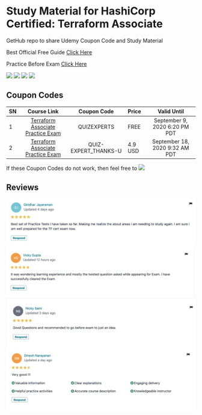 # Study Material for HashiCorp Certified: Terraform Associate

GetHub repo to share Udemy Coupon Code and Study Material

Best Official Free Guide [Click Here](https://learn.hashicorp.com/tutorials/terraform/associate-study)

Practice Before Exam [Click Here](https://www.udemy.com/course/hashicorp-certified-terraform-associate-2020/)

[![](https://img.shields.io/badge/Profile-Udemy-red)](https://www.udemy.com/user/quiz-experts/) [![](https://img.shields.io/badge/Follow%20us-Quiz%20Experts-blue)](https://www.linkedin.com/company/quizexperts)  [![](https://img.shields.io/badge/Group-Linkedin-green)](https://www.linkedin.com/groups/13889100/)  [![](https://img.shields.io/badge/Group-Telegram-blue)](https://t.me/Terraform_Associate_Certified)

## Coupon Codes

|SN|Course Link|Coupon Code|Price|Valid Until|
| :------------ |:---------------:| :-----:| :------------ |:---------------:|
|1|[Terraform Associate Practice Exam](https://www.udemy.com/course/hashicorp-certified-terraform-associate-2020/)|QUIZEXPERTS|FREE|September 9, 2020 6:20 PM PDT|
|2|[Terraform Associate Practice Exam](https://www.udemy.com/course/hashicorp-certified-terraform-associate-2020/)|QUIZ-EXPERT_THANKS-U|4.9 USD|September 18, 2020 9:32 AM PDT|

If these Coupon Codes do not work, then feel free to [![](https://img.shields.io/badge/message%20us-Linkedin-blue)](https://www.linkedin.com/in/ellinor-k%C3%A4mpe-55156a1b0/)



## Reviews
![](https://github.com/quiz-experts/HashiCorp-Certified-Terraform-Associate/raw/master/Reviews/Screenshot%202020-09-13%20at%2010.40.42%20PM.jpg)
![](https://github.com/quiz-experts/HashiCorp-Certified-Terraform-Associate/raw/master/Reviews/Screenshot%202020-09-13%20at%2010.13.54%20PM.jpg)
![](https://github.com/quiz-experts/HashiCorp-Certified-Terraform-Associate/raw/master/Reviews/Screenshot%202020-09-13%20at%2010.39.59%20PM.jpg)
![](https://github.com/quiz-experts/HashiCorp-Certified-Terraform-Associate/raw/master/Reviews/Screenshot%202020-09-13%20at%2010.38.25%20PM.jpg)

